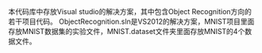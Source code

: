 本代码库中存放Visual studio的解决方案，其中包含Object Recognition方向的若干项目代码。
ObjectRecognition.sln是VS2012的解决方案，MNIST项目里面存放MNIST数据集的实验文件，MNIST.dataset文件夹里面存放MNIST的4个数据文件。
